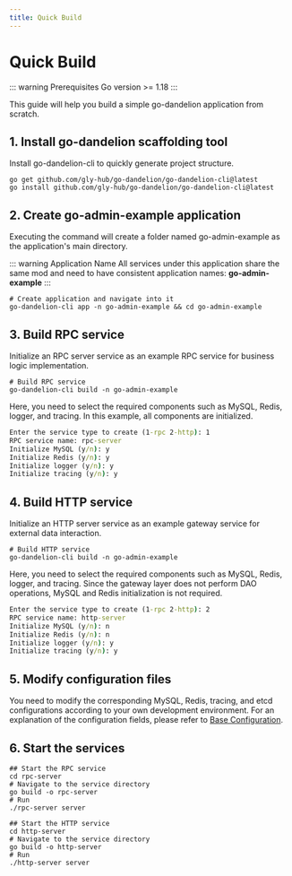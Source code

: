 ```yaml
---
title: Quick Build
---
```

# Quick Build

::: warning Prerequisites
Go version >= 1.18
:::

This guide will help you build a simple go-dandelion application from scratch.

## 1. Install go-dandelion scaffolding tool

Install go-dandelion-cli to quickly generate project structure.

```shell
go get github.com/gly-hub/go-dandelion/go-dandelion-cli@latest
go install github.com/gly-hub/go-dandelion/go-dandelion-cli@latest
```

## 2. Create go-admin-example application

Executing the command will create a folder named go-admin-example as the application's main directory.

::: warning Application Name
All services under this application share the same mod and need to have consistent application names: **go-admin-example**
:::

```shell
# Create application and navigate into it
go-dandelion-cli app -n go-admin-example && cd go-admin-example
```

## 3. Build RPC service

Initialize an RPC server service as an example RPC service for business logic implementation.

```shell
# Build RPC service
go-dandelion-cli build -n go-admin-example
```

Here, you need to select the required components such as MySQL, Redis, logger, and tracing. In this example, all components are initialized.

```cmd
Enter the service type to create (1-rpc 2-http): 1
RPC service name: rpc-server
Initialize MySQL (y/n): y
Initialize Redis (y/n): y
Initialize logger (y/n): y
Initialize tracing (y/n): y
```

## 4. Build HTTP service

Initialize an HTTP server service as an example gateway service for external data interaction.

```shell
# Build HTTP service
go-dandelion-cli build -n go-admin-example
```

Here, you need to select the required components such as MySQL, Redis, logger, and tracing. Since the gateway layer does not perform DAO operations, MySQL and Redis initialization is not required.

```cmd
Enter the service type to create (1-rpc 2-http): 2
RPC service name: http-server
Initialize MySQL (y/n): n
Initialize Redis (y/n): n
Initialize logger (y/n): y
Initialize tracing (y/n): y
```

## 5. Modify configuration files

You need to modify the corresponding MySQL, Redis, tracing, and etcd configurations according to your own development environment. For an explanation of the configuration fields, please refer to [Base Configuration](/guide/baseconfig).

## 6. Start the services

```shell
## Start the RPC service
cd rpc-server
# Navigate to the service directory
go build -o rpc-server
# Run
./rpc-server server
```

```shell
## Start the HTTP service
cd http-server
# Navigate to the service directory
go build -o http-server
# Run
./http-server server
```
